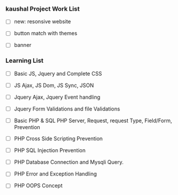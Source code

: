 ### kaushal Project Work List


- [ ] new: resonsive website
- [ ] button match with themes
- [ ] banner





### Learning List

 - [ ] Basic JS, Jquery and Complete CSS
 - [ ]  JS Ajax, JS Dom, JS Sync, JSON

 - [ ] Jquery Ajax, Jquery Event handling
 - [ ]  Jquery Form Validations and file Validations
 - [ ]  Basic PHP & SQL
        PHP Server, Request, request Type, Field/Form, Prevention
 - [ ]  PHP Cross Side Scripting Prevention
 - [ ]  PHP SQL Injection Prevention
 - [ ]  PHP Database Connection and Mysqli Query.
 - [ ]  PHP Error and Exception Handling
 - [ ]  PHP OOPS Concept